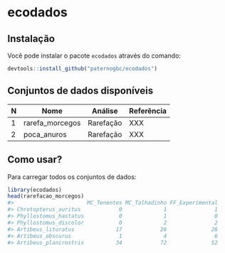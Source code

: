 
<!-- README.md is generated from README.Rmd. Please edit that file -->

# ecodados

<!-- badges: start -->

<!-- badges: end -->

## Instalação

Você pode instalar o pacote `ecodados` através do comando:

``` r
devtools::install_github("paternogbc/ecodados")
```

## Conjuntos de dados disponíveis

| N | Nome             | Análise   | Referência |
| - | ---------------- | --------- | ---------- |
| 1 | rarefa\_morcegos | Rarefação | XXX        |
| 2 | poca\_anuros     | Rarefação | XXX        |

## Como usar?

Para carregar todos os conjuntos de dados:

``` r
library(ecodados)
head(rarefacao_morcegos)
#>                       MC_Tenentes MC_Talhadinho FF_Experimental
#> Chrotopterus_auritus            0             1               1
#> Phyllostomus_hastatus           0             1               0
#> Phyllostomus_discolor           0             2               2
#> Artibeus_lituratus             17            26              26
#> Artibeus_obscurus               1             4               6
#> Artibeus_planirostris          34            72              52
```
